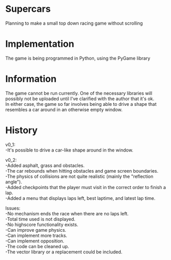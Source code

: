 # Supercars
Planning to make a small top down racing game without scrolling

# Implementation
The game is being programmed in Python, using the PyGame library

# Information
The game cannot be run currently. One of the necessary libraries will possibly not be uploaded until I've clarified with the author that it's ok. </br>
In either case, the game so far involves being able to drive a shape that resembles a car around in an otherwise empty window. </br>

# History
v0_1: </br>
  -It's possible to drive a car-like shape around in the window.  </br>
  
v0_2: </br>
  -Added asphalt, grass and obstacles. </br>
  -The car rebounds when hitting obstacles and game screen boundaries. </br>
  -The physics of collisions are not quite realistic (mainly the "reflection angle"). </br>
  -Added checkpoints that the player must visit in the correct order to finish a lap. </br>
  -Added a menu that displays laps left, best laptime, and latest lap time. </br>
  
Issues: </br>
  -No mechanism ends the race when there are no laps left. </br>
  -Total time used is not displayed. </br>
  -No highscore functionality exists. </br>
  -Can improve game physics. </br>
  -Can implement more tracks. </br>
  -Can implement opposition. </br>
  -The code can be cleaned up. </br>
  -The vector library or a replacement could be included. </br>
  